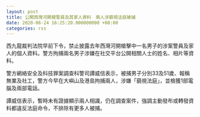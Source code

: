 ```yaml
---
layout: post
title: 公開西灣河開槍警員及其家人資料　兩人涉藐視法庭被捕
date: 2020-06-24 16:25:20.000000000 +08:00
categories: rss
---
```


西九龍裁判法院早前下令，禁止披露去年西灣河開槍擊中一名男子的涉案警員及家人的個人資料。警方拘捕兩名男子涉嫌在社交平台公開相關人士的姓名、相片等資料。

警方網絡安全及科技罪案調查科警司譚威信表示，被捕男子分別33及51歲、報稱無業及社工，警方今早在大嶼山及港島拘捕兩人，涉嫌「藐視法庭」，並檢獲1部電腦及兩部電話。

譚威信表示，暫時未有證據顯示兩人相識，仍在調查案件，強調主動發布或轉發資料都違反法庭命令，不排除有更多人被捕。
